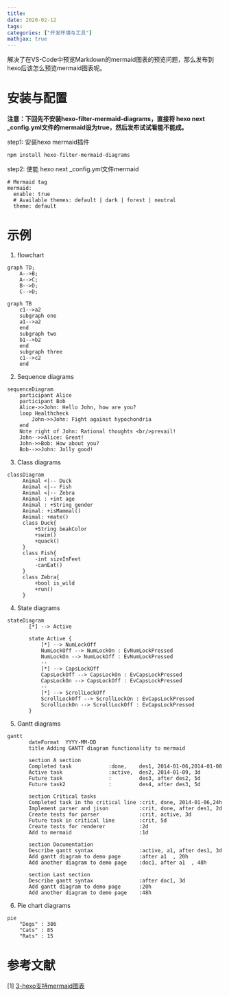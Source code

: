 ```yaml
---
title: 
date: 2020-02-12
tags:
categories: ["开发环境与工具"]
mathjax: true
---
```


解决了在VS-Code中预览Markdown的mermaid图表的预览问题，那么发布到hexo后该怎么预览mermaid图表呢。
<!-- more -->

# 安装与配置
**注意：下回先不安装hexo-filter-mermaid-diagrams，直接将 hexo next _config.yml文件的mermaid设为true，然后发布试试看能不能成。**

step1: 安装hexo mermaid插件
```bash
npm install hexo-filter-mermaid-diagrams
```

step2: 使能 hexo next _config.yml文件mermaid
```
# Mermaid tag
mermaid:
  enable: true
  # Available themes: default | dark | forest | neutral
  theme: default
```


# 示例

1. flowchart
```mermaid
graph TD;
    A-->B;
    A-->C;
    B-->D;
    C-->D;
```


```mermaid
graph TB
    c1-->a2
    subgraph one
    a1-->a2
    end
    subgraph two
    b1-->b2
    end
    subgraph three
    c1-->c2
    end
```


2. Sequence diagrams
```mermaid
sequenceDiagram
    participant Alice
    participant Bob
    Alice->>John: Hello John, how are you?
    loop Healthcheck
        John->>John: Fight against hypochondria
    end
    Note right of John: Rational thoughts <br/>prevail!
    John-->>Alice: Great!
    John->>Bob: How about you?
    Bob-->>John: Jolly good!
```


3. Class diagrams
```mermaid
classDiagram
     Animal <|-- Duck
     Animal <|-- Fish
     Animal <|-- Zebra
     Animal : +int age
     Animal : +String gender
     Animal: +isMammal()
     Animal: +mate()
     class Duck{
         +String beakColor
         +swim()
         +quack()
     }
     class Fish{
         -int sizeInFeet
         -canEat()
     }
     class Zebra{
         +bool is_wild
         +run()
     }
```


4. State diagrams
```mermaid
stateDiagram
       [*] --> Active

       state Active {
           [*] --> NumLockOff
           NumLockOff --> NumLockOn : EvNumLockPressed
           NumLockOn --> NumLockOff : EvNumLockPressed
           --
           [*] --> CapsLockOff
           CapsLockOff --> CapsLockOn : EvCapsLockPressed
           CapsLockOn --> CapsLockOff : EvCapsLockPressed
           --
           [*] --> ScrollLockOff
           ScrollLockOff --> ScrollLockOn : EvCapsLockPressed
           ScrollLockOn --> ScrollLockOff : EvCapsLockPressed
       }
```


5. Gantt diagrams
```mermaid
gantt
       dateFormat  YYYY-MM-DD
       title Adding GANTT diagram functionality to mermaid

       section A section
       Completed task            :done,    des1, 2014-01-06,2014-01-08
       Active task               :active,  des2, 2014-01-09, 3d
       Future task               :         des3, after des2, 5d
       Future task2              :         des4, after des3, 5d

       section Critical tasks
       Completed task in the critical line :crit, done, 2014-01-06,24h
       Implement parser and jison          :crit, done, after des1, 2d
       Create tests for parser             :crit, active, 3d
       Future task in critical line        :crit, 5d
       Create tests for renderer           :2d
       Add to mermaid                      :1d

       section Documentation
       Describe gantt syntax               :active, a1, after des1, 3d
       Add gantt diagram to demo page      :after a1  , 20h
       Add another diagram to demo page    :doc1, after a1  , 48h

       section Last section
       Describe gantt syntax               :after doc1, 3d
       Add gantt diagram to demo page      :20h
       Add another diagram to demo page    :48h
```

6. Pie chart diagrams
```mermaid
pie
    "Dogs" : 386
    "Cats" : 85
    "Rats" : 15
```


# 参考文献
[1] [3-hexo支持mermaid图表](https://yelog.org/2019/11/12/3-hexo-support-mermaid/)